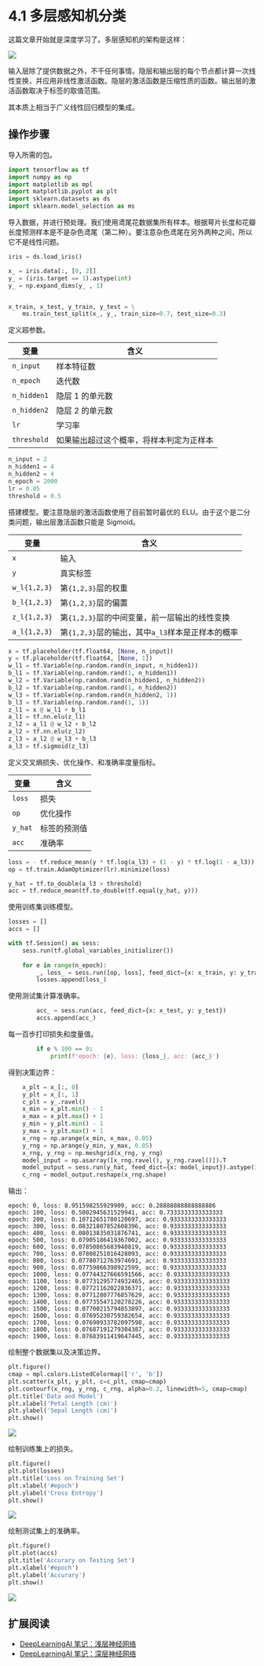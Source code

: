 # 4.1 多层感知机分类

这篇文章开始就是深度学习了。多层感知机的架构是这样：

![](../img/4-1-1.png)

输入层除了提供数据之外，不干任何事情。隐层和输出层的每个节点都计算一次线性变换，并应用非线性激活函数。隐层的激活函数是压缩性质的函数。输出层的激活函数取决于标签的取值范围。

其本质上相当于广义线性回归模型的集成。

## 操作步骤

导入所需的包。

```py
import tensorflow as tf
import numpy as np
import matplotlib as mpl
import matplotlib.pyplot as plt
import sklearn.datasets as ds
import sklearn.model_selection as ms
```

导入数据，并进行预处理。我们使用鸢尾花数据集所有样本。根据萼片长度和花瓣长度预测样本是不是杂色鸢尾（第二种）。要注意杂色鸢尾在另外两种之间，所以它不是线性问题。

```py
iris = ds.load_iris()

x_ = iris.data[:, [0, 2]]
y_ = (iris.target == 1).astype(int)
y_ = np.expand_dims(y_ , 1)


x_train, x_test, y_train, y_test = \
    ms.train_test_split(x_, y_, train_size=0.7, test_size=0.3)
```

定义超参数。

| 变量 | 含义 |
| --- | --- |
| `n_input` | 样本特征数 |
| `n_epoch` | 迭代数 |
| `n_hidden1` | 隐层 1 的单元数 |
| `n_hidden2` | 隐层 2 的单元数 |
| `lr` | 学习率 |
| `threshold` | 如果输出超过这个概率，将样本判定为正样本 |

```py
n_input = 2
n_hidden1 = 4
n_hidden2 = 4
n_epoch = 2000
lr = 0.05
threshold = 0.5
```

搭建模型。要注意隐层的激活函数使用了目前暂时最优的 ELU。由于这个是二分类问题，输出层激活函数只能是 Sigmoid。

| 变量 | 含义 |
| --- | --- |
| `x` | 输入 |
| `y` | 真实标签 |
| `w_l{1,2,3}` | 第`{1,2,3}`层的权重 | 
| `b_l{1,2,3}` | 第`{1,2,3}`层的偏置 |
| `z_l{1,2,3}` | 第`{1,2,3}`层的中间变量，前一层输出的线性变换 |
| `a_l{1,2,3}` | 第`{1,2,3}`层的输出，其中`a_l3`样本是正样本的概率 |

```py
x = tf.placeholder(tf.float64, [None, n_input])
y = tf.placeholder(tf.float64, [None, 1])
w_l1 = tf.Variable(np.random.rand(n_input, n_hidden1))
b_l1 = tf.Variable(np.random.rand(1, n_hidden1))
w_l2 = tf.Variable(np.random.rand(n_hidden1, n_hidden2))
b_l2 = tf.Variable(np.random.rand(1, n_hidden2))
w_l3 = tf.Variable(np.random.rand(n_hidden2, 1))
b_l3 = tf.Variable(np.random.rand(1, 1))
z_l1 = x @ w_l1 + b_l1
a_l1 = tf.nn.elu(z_l1)
z_l2 = a_l1 @ w_l2 + b_l2
a_l2 = tf.nn.elu(z_l2)
z_l3 = a_l2 @ w_l3 + b_l3
a_l3 = tf.sigmoid(z_l3)
```

定义交叉熵损失、优化操作、和准确率度量指标。

| 变量 | 含义 |
| --- | --- |
| `loss` | 损失 |
| `op` | 优化操作 |
| `y_hat` | 标签的预测值 |
| `acc` | 准确率 |

```py
loss = - tf.reduce_mean(y * tf.log(a_l3) + (1 - y) * tf.log(1 - a_l3))
op = tf.train.AdamOptimizer(lr).minimize(loss)

y_hat = tf.to_double(a_l3 > threshold)
acc = tf.reduce_mean(tf.to_double(tf.equal(y_hat, y)))
```

使用训练集训练模型。

```py
losses = []
accs = []

with tf.Session() as sess:
    sess.run(tf.global_variables_initializer())
    
    for e in range(n_epoch):
        _, loss_ = sess.run([op, loss], feed_dict={x: x_train, y: y_train})
        losses.append(loss_)
```

使用测试集计算准确率。

```py
        acc_ = sess.run(acc, feed_dict={x: x_test, y: y_test})
        accs.append(acc_)
```

每一百步打印损失和度量值。

```py
        if e % 100 == 0:
            print(f'epoch: {e}, loss: {loss_}, acc: {acc_}')
```

得到决策边界：

```py
    x_plt = x_[:, 0]
    y_plt = x_[:, 1]
    c_plt = y_.ravel()
    x_min = x_plt.min() - 1
    x_max = x_plt.max() + 1
    y_min = y_plt.min() - 1
    y_max = y_plt.max() + 1
    x_rng = np.arange(x_min, x_max, 0.05)
    y_rng = np.arange(y_min, y_max, 0.05)
    x_rng, y_rng = np.meshgrid(x_rng, y_rng)
    model_input = np.asarray([x_rng.ravel(), y_rng.ravel()]).T
    model_output = sess.run(y_hat, feed_dict={x: model_input}).astype(int)
    c_rng = model_output.reshape(x_rng.shape)
```

输出：

```
epoch: 0, loss: 8.951598255929909, acc: 0.28888888888888886
epoch: 100, loss: 0.5002945631529941, acc: 0.7333333333333333
epoch: 200, loss: 0.10712651780120697, acc: 0.9333333333333333
epoch: 300, loss: 0.08321807852608396, acc: 0.9333333333333333
epoch: 400, loss: 0.08013835031876741, acc: 0.9333333333333333
epoch: 500, loss: 0.07905186419367002, acc: 0.9333333333333333
epoch: 600, loss: 0.07850865683940819, acc: 0.9333333333333333
epoch: 700, loss: 0.07808251016428093, acc: 0.9333333333333333
epoch: 800, loss: 0.07780712763974691, acc: 0.9333333333333333
epoch: 900, loss: 0.07759866398922599, acc: 0.9333333333333333
epoch: 1000, loss: 0.07744327666591566, acc: 0.9333333333333333
epoch: 1100, loss: 0.07731295774932465, acc: 0.9333333333333333
epoch: 1200, loss: 0.07721162022836371, acc: 0.9333333333333333
epoch: 1300, loss: 0.07712807776857629, acc: 0.9333333333333333
epoch: 1400, loss: 0.07735547120278226, acc: 0.9333333333333333
epoch: 1500, loss: 0.07700215794853897, acc: 0.9333333333333333
epoch: 1600, loss: 0.07695230759382654, acc: 0.9333333333333333
epoch: 1700, loss: 0.07690933782097598, acc: 0.9333333333333333
epoch: 1800, loss: 0.07687191279304387, acc: 0.9333333333333333
epoch: 1900, loss: 0.07683911419647445, acc: 0.9333333333333333
```

绘制整个数据集以及决策边界。

```py
plt.figure()
cmap = mpl.colors.ListedColormap(['r', 'b'])
plt.scatter(x_plt, y_plt, c=c_plt, cmap=cmap)
plt.contourf(x_rng, y_rng, c_rng, alpha=0.2, linewidth=5, cmap=cmap)
plt.title('Data and Model')
plt.xlabel('Petal Length (cm)')
plt.ylabel('Sepal Length (cm)')
plt.show()
```

![](../img/4-1-2.png)

绘制训练集上的损失。

```py
plt.figure()
plt.plot(losses)
plt.title('Loss on Training Set')
plt.xlabel('#epoch')
plt.ylabel('Cross Entropy')
plt.show()
```

![](../img/4-1-3.png)

绘制测试集上的准确率。

```py
plt.figure()
plt.plot(accs)
plt.title('Accurary on Testing Set')
plt.xlabel('#epoch')
plt.ylabel('Accurary')
plt.show()
```

![](../img/4-1-4.png)

## 扩展阅读

+   [DeepLearningAI 笔记：浅层神经网络](http://www.ai-start.com/dl2017/html/lesson1-week3.html)
+   [DeepLearningAI 笔记：深层神经网络](http://www.ai-start.com/dl2017/html/lesson1-week4.html)

